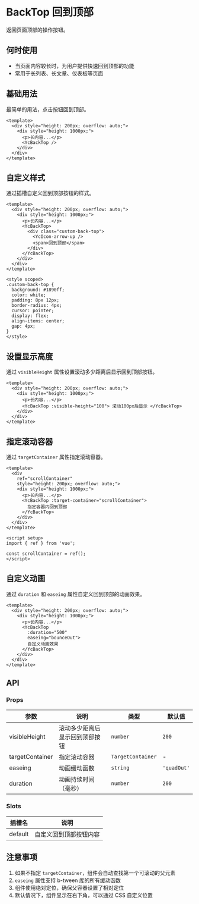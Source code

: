 # BackTop 回到顶部

返回页面顶部的操作按钮。

## 何时使用

- 当页面内容较长时，为用户提供快速回到顶部的功能
- 常用于长列表、长文章、仪表板等页面

## 基础用法

最简单的用法，点击按钮回到顶部。

```vue
<template>
  <div style="height: 200px; overflow: auto;">
    <div style="height: 1000px;">
      <p>长内容...</p>
      <YcBackTop />
    </div>
  </div>
</template>
```

## 自定义样式

通过插槽自定义回到顶部按钮的样式。

```vue
<template>
  <div style="height: 200px; overflow: auto;">
    <div style="height: 1000px;">
      <p>长内容...</p>
      <YcBackTop>
        <div class="custom-back-top">
          <YcIcon-arrow-up />
          <span>回到顶部</span>
        </div>
      </YcBackTop>
    </div>
  </div>
</template>

<style scoped>
.custom-back-top {
  background: #1890ff;
  color: white;
  padding: 8px 12px;
  border-radius: 4px;
  cursor: pointer;
  display: flex;
  align-items: center;
  gap: 4px;
}
</style>
```

## 设置显示高度

通过 `visibleHeight` 属性设置滚动多少距离后显示回到顶部按钮。

```vue
<template>
  <div style="height: 200px; overflow: auto;">
    <div style="height: 1000px;">
      <p>长内容...</p>
      <YcBackTop :visible-height="100"> 滚动100px后显示 </YcBackTop>
    </div>
  </div>
</template>
```

## 指定滚动容器

通过 `targetContainer` 属性指定滚动容器。

```vue
<template>
  <div
    ref="scrollContainer"
    style="height: 200px; overflow: auto;">
    <div style="height: 1000px;">
      <p>长内容...</p>
      <YcBackTop :target-container="scrollContainer">
        指定容器内回到顶部
      </YcBackTop>
    </div>
  </div>
</template>

<script setup>
import { ref } from 'vue';

const scrollContainer = ref();
</script>
```

## 自定义动画

通过 `duration` 和 `easeing` 属性自定义回到顶部的动画效果。

```vue
<template>
  <div style="height: 200px; overflow: auto;">
    <div style="height: 1000px;">
      <p>长内容...</p>
      <YcBackTop
        :duration="500"
        easeing="bounceOut">
        自定义动画效果
      </YcBackTop>
    </div>
  </div>
</template>
```

## API

### Props

| 参数            | 说明                           | 类型              | 默认值      |
| --------------- | ------------------------------ | ----------------- | ----------- |
| visibleHeight   | 滚动多少距离后显示回到顶部按钮 | `number`          | `200`       |
| targetContainer | 指定滚动容器                   | `TargetContainer` | -           |
| easeing         | 动画缓动函数                   | `string`          | `'quadOut'` |
| duration        | 动画持续时间（毫秒）           | `number`          | `200`       |

### Slots

| 插槽名  | 说明                   |
| ------- | ---------------------- |
| default | 自定义回到顶部按钮内容 |

## 注意事项

1. 如果不指定 `targetContainer`，组件会自动查找第一个可滚动的父元素
2. `easeing` 属性支持 b-tween 库的所有缓动函数
3. 组件使用绝对定位，确保父容器设置了相对定位
4. 默认情况下，组件显示在右下角，可以通过 CSS 自定义位置
